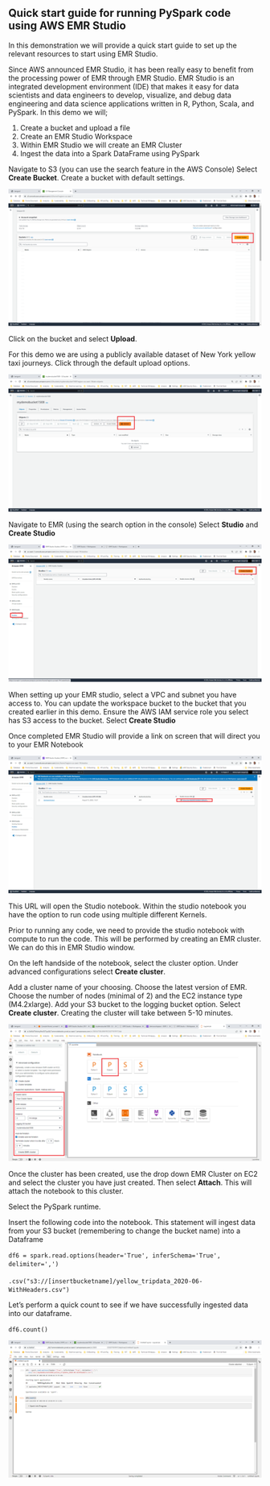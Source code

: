 <h2> Quick start guide for running PySpark code using AWS EMR Studio </h2>

In this demonstration we will provide a quick start guide to set up the relevant resources to start using EMR Studio.  

Since AWS announced EMR Studio, it has been really easy to benefit from the processing power of EMR through EMR Studio.  EMR Studio is an integrated development environment (IDE) that makes it easy for data scientists and data engineers to develop, visualize, and debug data engineering and data science applications written in R, Python, Scala, and PySpark.
In this demo we will;

1.	Create a bucket and upload a file
2.	Create an EMR Studio Workspace
3.	Within EMR Studio we will create an EMR Cluster
4.	Ingest the data into a Spark DataFrame using PySpark

Navigate to S3 (you can use the search feature in the AWS Console)
Select **Create Bucket**. Create a bucket with default settings.  

![pyCreateBucket](./images/pyCreateBucket.png)

Click on the bucket and select **Upload**.

For this demo we are using a publicly available dataset of New York yellow taxi journeys.  Click through the default upload options.  

![pyUploaddata](./images/pyUploaddata.png)

Navigate to EMR (using the search option in the console) Select **Studio** and **Create Studio**

![pycreateEMRStudio](./images/pycreateEMRStudio.png)

When setting up your EMR studio, select a VPC and subnet you have access to.  You can update the workspace bucket to the bucket that you created earlier in this demo.  Ensure the AWS IAM service role you select has S3 access to the bucket. Select **Create Studio**

Once completed EMR Studio will provide a link on screen that will direct you to your EMR Notebook


![pyStudioAccess](./images/pyStudioAccess.png)

This URL will open the Studio notebook.  Within the studio notebook you have the option to run code using multiple different Kernels.  

Prior to running any code, we need to provide the studio notebook with compute to run the code.  This will be performed by creating an EMR cluster.  We can do this in EMR Studio window.  

On the left handside of the notebook, select the cluster option.  Under advanced configurations select **Create cluster**.  

Add a cluster name of your choosing.  Choose the latest version of EMR.  Choose the number of nodes (minimal of 2) and the EC2 instance type (M4.2xlarge).  Add your S3 bucket to the logging bucket option.  Select **Create cluster**. Creating the cluster will take between 5-10 minutes.  

![pyCreateCluster](./images/pyCreateCluster.png)

Once the cluster has been created, use the drop down EMR Cluster on EC2 and select the cluster you have just created.  Then select **Attach**.  This will attach the notebook to this cluster.  

Select the PySpark runtime.    

Insert the following code into the notebook.  This statement will ingest data from your S3 bucket (remembering to change the bucket name) into a Dataframe

<code>df6 = spark.read.options(header='True', inferSchema='True', delimiter=',') \
  .csv("s3://[insertbucketname]/yellow_tripdata_2020-06-WithHeaders.csv")</code>

Let’s perform a quick count to see if we have successfully ingested data into our dataframe.

<code>df6.count()</code>

![pySuccess](./images/pySuccess.png)